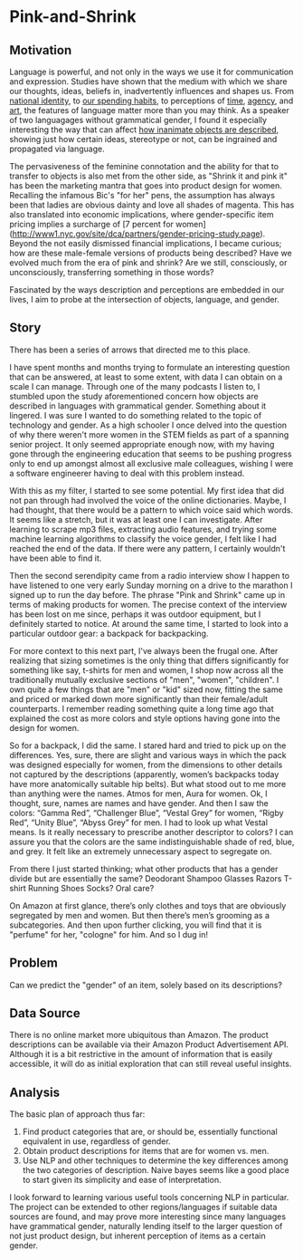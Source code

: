 # Pink-and-Shrink

## Motivation
Language is powerful, and not only in the ways we use it for communication and expression. Studies have shown that the medium with which we share our thoughts, ideas, beliefs in, inadvertently influences and shapes us. From [national identity](https://www.npr.org/sections/parallels/2017/09/29/554327011/for-catalonias-separatists-language-is-the-key-to-identity), to [our spending habits](http://www.anderson.ucla.edu/faculty/keith.chen/papers/LanguageWorkingPaper.pdf), to perceptions of [time](http://journals.sagepub.com/doi/abs/10.1177/0956797610386621), [agency](https://www.frontiersin.org/articles/10.3389/fpsyg.2010.00162/full), and [art](https://www.frontiersin.org/articles/10.3389/fpsyg.2010.00244/full), the features of language matter more than you may think. As a speaker of two languagages without grammatical gender, I found it especially interesting the way that can affect [how inanimate objects are described](https://web.stanford.edu/class/linguist156/Boroditsky_ea_2003.pdf), showing just how certain ideas, stereotype or not, can be ingrained and propagated via language.

The pervasiveness of the feminine connotation and the ability for that to transfer to objects is also met from the other side, as "Shrink it and pink it" has been the marketing mantra that goes into product design for women. Recalling the infamous Bic's "for her" pens, the assumption has always been that ladies are obvious dainty and love all shades of magenta. This has also translated into economic implications, where gender-specific item pricing implies a surcharge of [7 percent for women] (http://www1.nyc.gov/site/dca/partners/gender-pricing-study.page). Beyond the not easily dismissed financial implications, I became curious; how are these male-female versions of products being described? Have we evolved much from the era of pink and shrink? Are we still, consciously, or unconsciously, transferring something in those words?

Fascinated by the ways description and perceptions are embedded in our lives, I aim to probe at the intersection of objects, language, and gender.

## Story
There has been a series of arrows that directed me to this place.

I have spent months and months trying to formulate an interesting question that can be answered, at least to some extent, with data I can obtain on a scale I can manage. Through one of the many podcasts I listen to, I stumbled upon the study aforementioned concern how objects are described in languages with grammatical gender. Something about it lingered. I was sure I wanted to do something related to the topic of technology and gender. As a high schooler I once delved into the question of why there weren't more women in the STEM fields as part of a spanning senior project. It only seemed appropriate enough now, with my having gone through the engineering education that seems to be pushing progress only to end up amongst almost all exclusive male colleagues, wishing I were a software engineerer having to deal with this problem instead.

With this as my filter, I started to see some potential. My first idea that did not pan through had involved the voice of the online dictionaries. Maybe, I had thought, that there would be a pattern to which voice said which words. It seems like a stretch, but it was at least one I can investigate. After learning to scrape mp3 files, extracting audio features, and trying some machine learning algorithms to classify the voice gender, I felt like I had reached the end of the data. If there were any pattern, I certainly wouldn't have been able to find it.

Then the second serendipity came from a radio interview show I happen to have listened to one very early Sunday morning on a drive to the marathon I signed up to run the day before. The phrase "Pink and Shrink" came up in terms of making products for women. The precise context of the interview has been lost on me since, perhaps it was outdoor equipment, but I definitely started to notice. At around the same time, I started to look into a particular outdoor gear: a backpack for backpacking. 

For more context to this next part, I've always been the frugal one. After realizing that sizing sometimes is the only thing that differs significantly for something like say, t-shirts for men and women, I shop now across all the traditionally mutually exclusive sections of "men", "women", "children". I own quite a few things that are "men" or "kid" sized now, fitting the same and priced or marked down more significantly than their female/adult counterparts. I remember reading something quite a long time ago that explained the cost as more colors and style options having gone into the design for women.

So for a backpack, I did the same. I stared hard and tried to pick up on the differences. Yes, sure, there are slight and various ways in which the pack was designed especially for women, from the dimensions to other details not captured by the descriptions (apparently, women’s backpacks today have more anatomically suitable hip belts). But what stood out to me more than anything were the names. Atmos for men, Aura for women. Ok, I thought, sure, names are names and have gender. And then I saw the colors: “Gamma Red”, “Challenger Blue”, “Vestal Grey” for women, “Rigby Red”, “Unity Blue”, “Abyss Grey” for men. I had to look up what Vestal means. Is it really necessary to prescribe another descriptor to colors? I can assure you that the colors are the same indistinguishable shade of red, blue, and grey. It felt like an extremely unnecessary aspect to segregate on.

From there I just started thinking; what other products that has a gender divide but are essentially the same? 
Deodorant
Shampoo
Glasses
Razors 
T-shirt
Running Shoes
Socks?
Oral care?

On Amazon at first glance, there’s only clothes and toys that are obviously segregated by men and women. But then there’s men’s grooming as a subcategories. And then upon further clicking, you will find that it is "perfume" for her, "cologne" for him. And so I dug in!


## Problem
Can we predict the "gender" of an item, solely based on its descriptions?

## Data Source
There is no online market more ubiquitous than Amazon. The product descriptions can be available via their Amazon Product Advertisement API. Although it is a bit restrictive in the amount of information that is easily accessible, it will do as initial exploration that can still reveal useful insights.

## Analysis
The basic plan of approach thus far:

1. Find product categories that are, or should be, essentially functional equivalent in use, regardless of gender.
2. Obtain product descriptions for items that are for women vs. men.
2. Use NLP and other techniques to determine the key differences among the two categories of description. Naive bayes seems like a good place to start given its simplicity and ease of interpretation.

I look forward to learning various useful tools concerning NLP in particular. The project can be extended to other regions/languages if suitable data sources are found, and may prove more interesting since many languages have grammatical gender, naturally lending itself to the larger question of not just product design, but inherent perception of items as a certain gender. 
